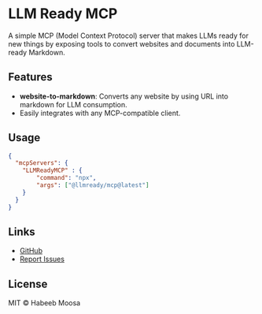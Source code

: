 # LLM Ready MCP

A simple MCP (Model Context Protocol) server that makes LLMs ready for new things by exposing tools to convert websites and documents into LLM-ready Markdown.

## Features

- **website-to-markdown**: Converts any website by using URL into markdown for LLM consumption.
- Easily integrates with any MCP-compatible client.

## Usage

```json
{
  "mcpServers": {
    "LLMReadyMCP" : {
        "command": "npx",
        "args": ["@llmready/mcp@latest"]
    }
  }
}
```

## Links
- [GitHub](https://github.com/habeebmoosa/LLMReady)
- [Report Issues](https://github.com/habeebmoosa/LLMReady/issues)

## License

MIT © Habeeb Moosa